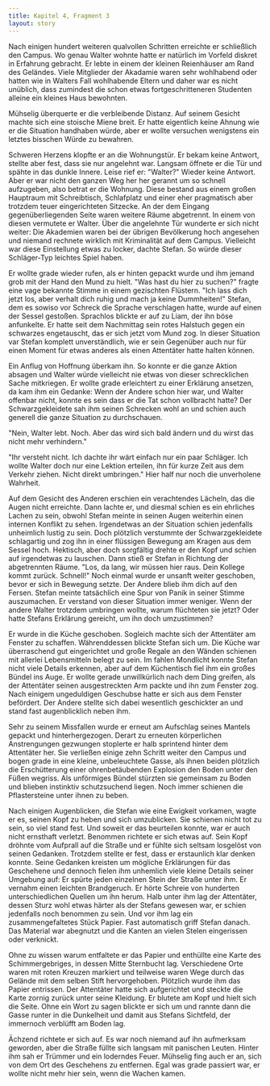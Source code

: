```yaml
---
title: Kapitel 4, Fragment 3
layout: story
---
```

Nach einigen hundert weiteren qualvollen Schritten erreichte er schließlich den Campus. Wo genau Walter wohnte hatte er natürlich im Vorfeld diskret in Erfahrung gebracht. Er lebte in einem der kleinen Reienhäuser am Rand des Geländes. Viele Mitglieder der Akadamie waren sehr wohlhabend oder hatten wie in Walters Fall wohlhabende Eltern und daher war es nicht unüblich, dass zumindest die schon etwas fortgeschritteneren Studenten alleine ein kleines Haus bewohnten.

Mühselig überquerte er die verbleibende Distanz. Auf seinem Gesicht machte sich eine stoische Miene breit. Er hatte eigentlich keine Ahnung wie er die Situation handhaben würde, aber er wollte versuchen wenigstens ein letztes bisschen Würde zu bewahren.

Schweren Herzens klopfte er an die Wohnungstür. Er bekam keine Antwort, stellte aber fest, dass sie nur angelehnt war. Langsam öffnete er die Tür und spähte in das dunkle Innere. Leise rief er: "Walter?" Wieder keine Antwort. Aber er war nicht den ganzen Weg her her gerannt um so schnell aufzugeben, also betrat er die Wohnung. Diese bestand aus einem großen Hauptraum mit Schreibtisch, Schlafplatz und einer eher pragmatisch aber trotzdem teuer eingerichteten Sitzecke. An der dem Eingang gegenüberliegenden Seite waren weitere Räume abgetrennt. In einem von diesen vermutete er Walter. Über die angelehnte Tür wunderte er sich nicht weiter: Die Akademien waren bei der übrigen Bevölkerung hoch angesehen und niemand rechnete wirklich mit Kriminalität auf dem Campus. Vielleicht war diese Einstellung etwas zu locker, dachte Stefan. So würde dieser Schläger-Typ leichtes Spiel haben.

Er wollte grade wieder rufen, als er hinten gepackt wurde und ihm jemand grob mit der Hand den Mund zu hielt. "Was hast du hier zu suchen?" fragte eine vage bekannte Stimme in einem gezischten Flüstern. "Ich lass dich jetzt los, aber verhalt dich ruhig und mach ja keine Dummheiten!" Stefan, dem es sowiso vor Schreck die Sprache verschlagen hatte, wurde auf einen der Sessel gestoßen. Sprachlos blickte er auf zu Liam, der ihn böse anfunkelte. Er hatte seit dem Nachmittag sein rotes Halstuch gegen ein schwarzes engetauscht, das er sich jetzt vom Mund zog. In dieser Situation var Stefan komplett unverständlich, wie er sein Gegenüber auch nur für einen Moment für etwas anderes als einen Attentäter hatte halten können.

Ein Anflug von Hoffnung überkam ihn. So konnte er die ganze Aktion absagen und Walter würde vielleicht nie etwas von dieser schrecklichen Sache mitkriegen. Er wollte grade erleichtert zu einer Erklärung ansetzen, da kam ihm ein Gedanke: Wenn der Andere schon hier war, und Walter offenbar nicht, konnte es sein dass er die Tat schon vollbracht hatte? Der Schwarzgekleidete sah ihm seinen Schrecken wohl an und schien auch generell die ganze Situation zu durchschauen.

"Nein, Walter lebt. Noch. Aber das wird sich bald ändern und du wirst das nicht mehr verhindern."

"Ihr versteht nicht. Ich dachte ihr wärt einfach nur ein paar Schläger. Ich wollte Walter doch nur eine Lektion erteilen, ihn für kurze Zeit aus dem Verkehr ziehen. Nicht direkt umbringen." Hier half nur noch die unverholene Wahrheit.

Auf dem Gesicht des Anderen erschien ein verachtendes Lächeln, das die Augen nicht erreichte. Dann lachte er, und diesmal schien es ein ehrliches Lachen zu sein, obwohl Stefan meinte in seinen Augen weiterhin einen internen Konflikt zu sehen. Irgendetwas an der Situation schien jedenfalls unheimlich lustig zu sein. Doch plötzlich verstummte der Schwarzgekleidete schlagartig und zog ihn in einer flüssigen Bewegung am Kragen aus dem Sessel hoch. Hektisch, aber doch sorgfältig drehte er den Kopf und schien auf irgendetwas zu lauschen. Dann stieß er Stefan in Richtung der abgetrennten Räume. "Los, da lang, wir müssen hier raus. Dein Kollege kommt zurück. Schnell!" Noch einmal wurde er unsanft weiter geschoben, bevor er sich in Bewegung setzte. Der Andere blieb ihm dich auf den Fersen. Stefan meinte tatsächlich eine Spur von Panik in seiner Stimme auszumachen. Er verstand von dieser Situation immer weniger. Wenn der andere Walter trotzdem umbringen wollte, warum flüchteten sie jetzt? Oder hatte Stefans Erklärung gereicht, um ihn doch umzustimmen?

Er wurde in die Küche geschoben. Sogleich machte sich der Attentäter am Fenster zu schaffen. Währenddessen blickte Stefan sich um. Die Küche war überraschend gut eingerichtet und große Regale an den Wänden schienen mit allerlei Lebensmitteln belegt zu sein. Im fahlen Mondlicht konnte Stefan nicht viele Details erkennen, aber auf dem Küchentisch fiel ihm ein großes Bündel ins Auge. Er wollte gerade unwillkürlich nach dem Ding greifen, als der Attentäter seinen ausgestreckten Arm packte und ihn zum Fenster zog. Nach einigem ungeduldigen Geschubse hatte er sich aus dem Fenster befördert. Der Andere stellte sich dabei wesentlich geschickter an und stand fast augenblicklich neben ihm.

Sehr zu seinem Missfallen wurde er erneut am Aufschlag seines Mantels gepackt und hinterhergezogen. Derart zu erneuten körperlichen Anstrengungen gezwungen stoplerte er halb sprintend hinter dem Attentäter her. Sie verließen einige zehn Schritt weiter den Campus und bogen grade in eine kleine, unbeleuchtete Gasse, als ihnen beiden plötzlich die Erschütterung einer ohrenbetäubenden Explosion den Boden unter den Füßen wegriss. Als unförmiges Bündel stürzten sie gemeinsam zu Boden und blieben instinktiv schutzsuchend liegen. Noch immer schienen die Pflastersteine unter ihnen zu beben.

Nach einigen Augenblicken, die Stefan wie eine Ewigkeit vorkamen, wagte er es, seinen Kopf zu heben und sich umzublicken. Sie schienen nicht tot zu sein, so viel stand fest. Und soweit er das beurteilen konnte, war er auch nicht ernsthaft verletzt. Benommen richtete er sich etwas auf. Sein Kopf dröhnte vom Aufprall auf die Straße und er fühlte sich seltsam losgelöst von seinen Gedanken. Trotzdem stellte er fest, dass er erstaunlich klar denken konnte. Seine Gedanken kreisten um mögliche Erklärungen für das Geschehene und dennoch fielen ihm unhemlich viele kleine Details seiner Umgebung auf: Er spürte jeden einzelnen Stein der Straße unter ihm. Er vernahm einen leichten Brandgeruch. Er hörte Schreie von hunderten unterschiedlichen Quellen um ihn herum. Halb unter ihm lag der Attentäter, dessen Sturz wohl etwas härter als der Stefans gewesen war, er schien jedenfalls noch benommen zu sein. Und vor ihm lag ein zusammengefaltetes Stück Papier. Fast automatisch griff Stefan danach. Das Material war abegnutzt und die Kanten an vielen Stelen eingerissen oder verknickt.

Ohne zu wissen warum entfaltete er das Papier und enthüllte eine Karte des Schimmergebriges, in dessen Mitte Sternbucht lag. Verschiedene Orte waren mit roten Kreuzen markiert und teilweise waren Wege durch das Gelände mit dem selben Stift hervorgehoben. Plötzlich wurde ihm das Papier entrissen. Der Attentäter hatte sich aufgerichtet und steckte die Karte zornig zurück unter seine Kleidung. Er blutete am Kopf und hielt sich die Seite. Ohne ein Wort zu sagen blickte er sich um und rannte dann die Gasse runter in die Dunkelheit und damit aus Stefans Sichtfeld, der immernoch verblüfft am Boden lag.

Ächzend richtete er sich auf. Es war noch niemand auf ihn aufmerksam geworden, aber die Straße füllte sich langsam mit panischen Leuten. Hinter ihm sah er Trümmer und ein loderndes Feuer. Mühselig fing auch er an, sich von dem Ort des Geschehens zu entfernen. Egal was grade passiert war, er wollte nicht mehr hier sein, wenn die Wachen kamen.
